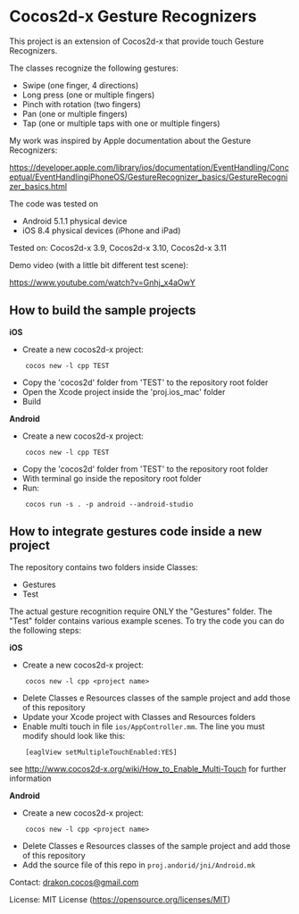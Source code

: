 Cocos2d-x Gesture Recognizers
=============================

This project is an extension of Cocos2d-x that provide touch Gesture Recognizers.

The classes recognize the following gestures:

- Swipe (one finger, 4 directions)
- Long press (one or multiple fingers)
- Pinch with rotation (two fingers)
- Pan (one or multiple fingers)
- Tap (one or multiple taps with one or multiple fingers)

My work was inspired by Apple documentation about the Gesture Recognizers:

https://developer.apple.com/library/ios/documentation/EventHandling/Conceptual/EventHandlingiPhoneOS/GestureRecognizer_basics/GestureRecognizer_basics.html

The code was tested on
- Android 5.1.1 physical device
- iOS 8.4 physical devices (iPhone and iPad)

Tested on: Cocos2d-x 3.9, Cocos2d-x 3.10, Cocos2d-x 3.11

Demo video (with a little bit different test scene):

https://www.youtube.com/watch?v=Gnhj_x4aOwY

How to build the sample projects
----------

**iOS**

- Create a new cocos2d-x project:
```
	cocos new -l cpp TEST
```
- Copy the 'cocos2d' folder from 'TEST' to the repository root folder
- Open the Xcode project inside the 'proj.ios_mac' folder
- Build

**Android**

- Create a new cocos2d-x project:
```
	cocos new -l cpp TEST
```
- Copy the 'cocos2d' folder from 'TEST' to the repository root folder
- With terminal go inside the repository root folder
- Run:
```
	cocos run -s . -p android --android-studio
```


How to integrate gestures code inside a new project
----------

The repository contains two folders inside Classes:
- Gestures
- Test

The actual gesture recognition require ONLY the "Gestures" folder.
The "Test" folder contains various example scenes.
To try the code you can do the following steps:

**iOS**

- Create a new cocos2d-x project:
```
	cocos new -l cpp <project name>
```
- Delete Classes e Resources classes of the sample project and add those of this repository
- Update your Xcode project with Classes and Resources folders
- Enable multi touch in file `ios/AppController.mm`. The line you must modify should look like this:
```
	[eaglView setMultipleTouchEnabled:YES]
```

   see http://www.cocos2d-x.org/wiki/How_to_Enable_Multi-Touch for further information


**Android**

- Create a new cocos2d-x project:
```
	cocos new -l cpp <project name>
```
- Delete Classes e Resources classes of the sample project and add those of this repository
- Add the source file of this repo in `proj.andorid/jni/Android.mk`

Contact: drakon.cocos@gmail.com

License: MIT License (https://opensource.org/licenses/MIT)
